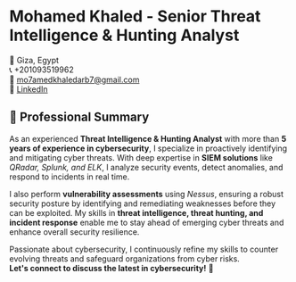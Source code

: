 # Mohamed Khaled - Senior Threat Intelligence & Hunting Analyst  

📍 Giza, Egypt <br>
📞 +201093519962 <br>
📧 mo7amedkhaledarb7@gmail.com <br>
🔗 [LinkedIn](https://www.linkedin.com/in/mohamed-khaled-69858b114/?lipi=urn%3Ali%3Apage%3Ad_flagship3_feed%3ByrSAWFMSX2%2BTcn6erProQ%3D%3D)


## 🎯 Professional Summary  

As an experienced **Threat Intelligence & Hunting Analyst** with more than **5 years of experience in cybersecurity**, I specialize in proactively identifying and mitigating cyber threats. With deep expertise in **SIEM solutions** like *QRadar, Splunk, and ELK*, I analyze security events, detect anomalies, and respond to incidents in real time.  

I also perform **vulnerability assessments** using *Nessus*, ensuring a robust security posture by identifying and remediating weaknesses before they can be exploited. My skills in **threat intelligence, threat hunting, and incident response** enable me to stay ahead of emerging cyber threats and enhance overall security resilience.  

Passionate about cybersecurity, I continuously refine my skills to counter evolving threats and safeguard organizations from cyber risks.  
**Let's connect to discuss the latest in cybersecurity!** 🚀  
